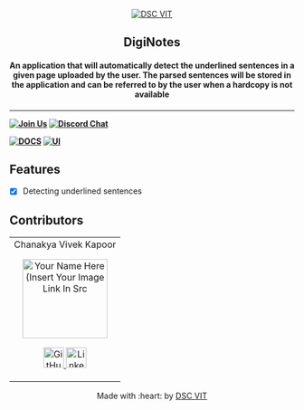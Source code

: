 <p align="center">
<a href="https://dscvit.com">
    <img src="https://user-images.githubusercontent.com/30529572/92081025-fabe6f00-edb1-11ea-9169-4a8a61a5dd45.png" alt="DSC VIT"/>
</a>
    <h2 align="center"> DigiNotes </h2>
    <h4 align="center"> An application that will automatically detect the underlined sentences in a given page uploaded by the user. The parsed sentences will be stored in the application and can be referred to by the user when a hardcopy is not available  <h4>
</p>

---
[![Join Us](https://img.shields.io/badge/Join%20Us-Developer%20Student%20Clubs-red)](https://dsc.community.dev/vellore-institute-of-technology/)
[![Discord Chat](https://img.shields.io/discord/760928671698649098.svg)](https://discord.gg/498KVdSKWR)

[![DOCS](https://img.shields.io/badge/Documentation-see%20docs-green?style=flat-square&logo=appveyor)](http://diginotes1310.herokuapp.com/docs) 
  [![UI ](https://img.shields.io/badge/User%20Interface-Link%20to%20UI-orange?style=flat-square&logo=appveyor)](https://www.figma.com/file/dPZkVN1BbzSF7rMn0x0WSf/DigiNotes?node-id=0%3A1)


## Features
- [X]   Detecting underlined sentences

## Contributors

<table>
    <tr align="center">
        <td>
        Chanakya Vivek Kapoor
        <p align="center">
            <img src = "https://avatars.githubusercontent.com/u/55597656" width="150" height="140" alt="Your Name Here (Insert Your Image Link In Src">
        </p>
            <p align="center">
                <a href = "https://github.com/chanakya1310">
                    <img src = "http://www.iconninja.com/files/241/825/211/round-collaboration-social-github-code-circle-network-icon.svg" width="36" height = "36" alt="GitHub"/>
                </a>
                <a href = "https://www.linkedin.com/in/chanakya-vivek-kapoor-a04496167">
                    <img src = "http://www.iconninja.com/files/863/607/751/network-linkedin-social-connection-circular-circle-media-icon.svg" width="36" height="36" alt="LinkedIn"/>
                </a>
            </p>
        </td>
    </tr>
</table>

<p align="center">
    Made with :heart: by <a href="https://dscvit.com">DSC VIT</a>
</p>
